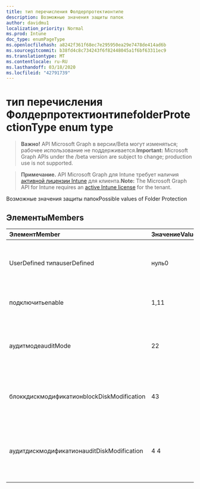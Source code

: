 ```yaml
---
title: тип перечисления Фолдерпротектионтипе
description: Возможные значения защиты папок
author: davidmu1
localization_priority: Normal
ms.prod: Intune
doc_type: enumPageType
ms.openlocfilehash: a8242f361f68ec7e295950ea29e7478de414ad6b
ms.sourcegitcommit: b38fd4c8c734243f6f82448045a1f6bf63311ec9
ms.translationtype: MT
ms.contentlocale: ru-RU
ms.lasthandoff: 03/18/2020
ms.locfileid: "42791739"
---
```

# <a name="folderprotectiontype-enum-type"></a><span data-ttu-id="d9568-103">тип перечисления Фолдерпротектионтипе</span><span class="sxs-lookup"><span data-stu-id="d9568-103">folderProtectionType enum type</span></span>

> <span data-ttu-id="d9568-104">**Важно!** API Microsoft Graph в версии/Beta могут изменяться; рабочее использование не поддерживается.</span><span class="sxs-lookup"><span data-stu-id="d9568-104">**Important:** Microsoft Graph APIs under the /beta version are subject to change; production use is not supported.</span></span>

> <span data-ttu-id="d9568-105">**Примечание.** API Microsoft Graph для Intune требует наличия [активной лицензии Intune](https://go.microsoft.com/fwlink/?linkid=839381) для клиента.</span><span class="sxs-lookup"><span data-stu-id="d9568-105">**Note:** The Microsoft Graph API for Intune requires an [active Intune license](https://go.microsoft.com/fwlink/?linkid=839381) for the tenant.</span></span>

<span data-ttu-id="d9568-106">Возможные значения защиты папок</span><span class="sxs-lookup"><span data-stu-id="d9568-106">Possible values of Folder Protection</span></span>

## <a name="members"></a><span data-ttu-id="d9568-107">Элементы</span><span class="sxs-lookup"><span data-stu-id="d9568-107">Members</span></span>
|<span data-ttu-id="d9568-108">Элемент</span><span class="sxs-lookup"><span data-stu-id="d9568-108">Member</span></span>|<span data-ttu-id="d9568-109">Значение</span><span class="sxs-lookup"><span data-stu-id="d9568-109">Value</span></span>|<span data-ttu-id="d9568-110">Описание</span><span class="sxs-lookup"><span data-stu-id="d9568-110">Description</span></span>|
|:---|:---|:---|
|<span data-ttu-id="d9568-111">UserDefined типа</span><span class="sxs-lookup"><span data-stu-id="d9568-111">userDefined</span></span>|<span data-ttu-id="d9568-112">нуль</span><span class="sxs-lookup"><span data-stu-id="d9568-112">0</span></span>|<span data-ttu-id="d9568-113">Значение по умолчанию для устройства, без намерения.</span><span class="sxs-lookup"><span data-stu-id="d9568-113">Device default value, no intent.</span></span>|
|<span data-ttu-id="d9568-114">подключить</span><span class="sxs-lookup"><span data-stu-id="d9568-114">enable</span></span>|<span data-ttu-id="d9568-115">1,1</span><span class="sxs-lookup"><span data-stu-id="d9568-115">1</span></span>|<span data-ttu-id="d9568-116">Функциональная возможность блока.</span><span class="sxs-lookup"><span data-stu-id="d9568-116">Block functionality.</span></span>|
|<span data-ttu-id="d9568-117">аудитмоде</span><span class="sxs-lookup"><span data-stu-id="d9568-117">auditMode</span></span>|<span data-ttu-id="d9568-118">2</span><span class="sxs-lookup"><span data-stu-id="d9568-118">2</span></span>|<span data-ttu-id="d9568-119">Разрешите функциональные возможности, но Создайте журналы.</span><span class="sxs-lookup"><span data-stu-id="d9568-119">Allow functionality but generate logs.</span></span>|
|<span data-ttu-id="d9568-120">блоккдискмодификатион</span><span class="sxs-lookup"><span data-stu-id="d9568-120">blockDiskModification</span></span>|<span data-ttu-id="d9568-121">4</span><span class="sxs-lookup"><span data-stu-id="d9568-121">3</span></span>|<span data-ttu-id="d9568-122">Блокировать запись недоверенных приложений в секторах диска.</span><span class="sxs-lookup"><span data-stu-id="d9568-122">Block untrusted apps from writing to disk sectors.</span></span>|
|<span data-ttu-id="d9568-123">аудитдискмодификатион</span><span class="sxs-lookup"><span data-stu-id="d9568-123">auditDiskModification</span></span>|<span data-ttu-id="d9568-124">4 </span><span class="sxs-lookup"><span data-stu-id="d9568-124">4</span></span>|<span data-ttu-id="d9568-125">Создание журналов при записи недоверенных приложений в секторах диска.</span><span class="sxs-lookup"><span data-stu-id="d9568-125">Generate logs when untrusted apps write to disk sectors.</span></span>|




